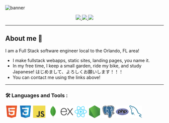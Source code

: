 ![banner](https://user-images.githubusercontent.com/44689036/166519727-8471c58a-e1cc-407b-aebc-b97ccfd41504.png)

<div id="badges" align="center">
  <a href="https://www.linkedin.com/in/james-peeler/">
    <img src="https://img.shields.io/badge/LinkedIn-2a2d41?logo=linkedin&logoColor=white&style=for-the-badge">
  </a>
  <a href="https://www.twitter.com/james_peeler_">
    <img src="https://img.shields.io/badge/Twitter-2a2d41?style=for-the-badge&logo=twitter&logoColor=white">
  </a>
  <a href="https://jamespeeler.netlify.app">
    <img src="https://img.shields.io/badge/Portfolio-2a2d41?style=for-the-badge">
  </a>
</div>

---
## About me 🔎
I am a Full Stack software engineer local to the Orlando, FL area!

- I make fullstack webapps, static sites, landing pages, you name it.
- In my free time, I keep a small garden, ride my bike, and study Japanese! はじめまして、よろしくお願いします！！！
- You can contact me using the links above!
---
### :hammer_and_wrench: Languages and Tools :
<div>
  <img src="https://github.com/devicons/devicon/blob/master/icons/html5/html5-original.svg" title="HTML5" width="40" height="40">
  <img src="https://github.com/devicons/devicon/blob/master/icons/css3/css3-original.svg" title="CSS3" width="40" height="40">
  <img src="https://github.com/devicons/devicon/blob/master/icons/javascript/javascript-original.svg" title="JavaScript" width="40" height="40">
  <img src="https://github.com/devicons/devicon/blob/master/icons/mongodb/mongodb-original.svg" title="MongoDB" width="40" height="40">
  <img src="https://github.com/devicons/devicon/blob/master/icons/express/express-original.svg" title="Express" width="40" height="40">
  <img src="https://github.com/devicons/devicon/blob/master/icons/react/react-original.svg" title="React" width="40" height="40">
  <img src="https://github.com/devicons/devicon/blob/master/icons/nodejs/nodejs-original.svg" title="NodeJS" width="40" height="40">
  <img src="https://github.com/devicons/devicon/blob/master/icons/postgresql/postgresql-original.svg" title="PostgreSQL" width="40" height="40">
  <img src="https://github.com/devicons/devicon/blob/master/icons/php/php-original.svg" title="php" width="40" height="40">
  <img src="https://github.com/devicons/devicon/blob/master/icons/mysql/mysql-original.svg" title="MySQL" width="40" height="40">
</div>
